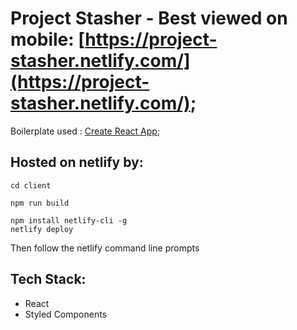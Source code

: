 # Project Stasher - Best viewed on mobile: [https://project-stasher.netlify.com/](https://project-stasher.netlify.com/);

Boilerplate used : [Create React App](https://github.com/facebook/create-react-app);

## Hosted on netlify by:

```
cd client

npm run build

npm install netlify-cli -g
netlify deploy
```

Then follow the netlify command line prompts

## Tech Stack:

- React
- Styled Components
